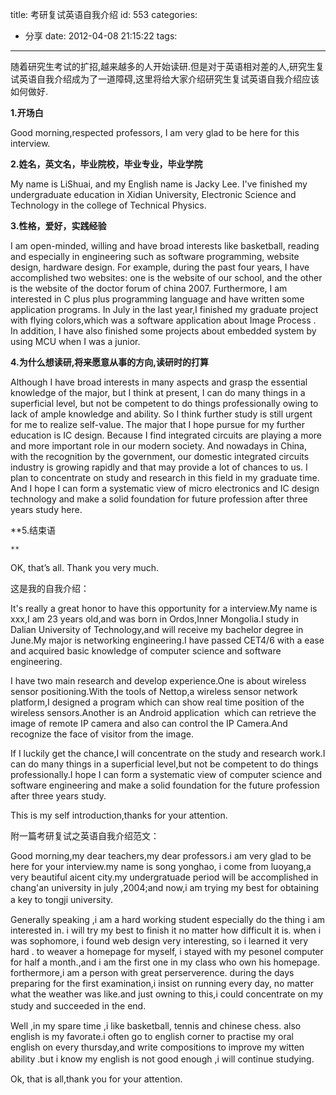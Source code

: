 title: 考研复试英语自我介绍
id: 553
categories:
  - 分享
date: 2012-04-08 21:15:22
tags:
---

随着研究生考试的扩招,越来越多的人开始读研.但是对于英语相对差的人,研究生复试英语自我介绍成为了一道障碍,这里将给大家介绍研究生复试英语自我介绍应该如何做好.

**1.开场白**

Good morning,respected professors, I am very glad to be here for this interview.&nbsp;

**2.姓名，英文名，毕业院校，毕业专业，毕业学院**

My name is LiShuai, and my English name is Jacky Lee. I&#39;ve finished my undergraduate education in Xidian University, Electronic Science and Technology in the college of Technical Physics.

**3.性格，爱好，实践经验**

I am open-minded, willing and have broad interests like basketball, reading and especially in engineering such as software programming, website design, hardware design. For example, during the past four years, I have accomplished two websites: one is the website of our school, and the other is the website of the doctor forum of china 2007\. Furthermore, I am interested in C plus plus programming language and have written some application programs. In July in the last year,I finished my graduate project with flying colors,which was a software application about Image Process . In addition, I have also finished some projects about embedded system by using MCU when I was a junior.

**4.为什么想读研,将来愿意从事的方向,读研时的打算**

Although I have broad interests in many aspects and grasp the essential knowledge of the major, but I think at present, I can do many things in a superficial level, but not be competent to do things professionally owing to lack of ample knowledge and ability. So I think further study is still urgent for me to realize self-value. The major that I hope pursue for my further education is IC design. Because I find integrated circuits are playing a more and more important role in our modern society. And nowadays in China, with the recognition by the government, our domestic integrated circuits industry is growing rapidly and that may provide a lot of chances to us. I plan to concentrate on study and research in this field in my graduate time. And I hope I can form a systematic view of micro electronics and IC design technology and make a solid foundation for future profession after three years study here.

**5.结束语 

	**

OK, that&rsquo;s all. Thank you very much.&nbsp;

这是我的自我介绍：

It&#39;s really a great honor to have this opportunity for a interview.My name is xxx,I am 23 years old,and was born in Ordos,Inner Mongolia.I study in Dalian University of Technology,and will receive my bachelor degree in June.My major is networking engineering.I have passed CET4/6 with a ease and acquired basic knowledge of computer science and software engineering.

I have two main research and develop experience.One is about wireless sensor positioning.With the tools of Nettop,a wireless sensor network platform,I designed a program which can show real time position of the wireless sensors.Another is an Android application &nbsp;which can retrieve the image of remote IP camera and also can control the IP Camera.And recognize the face of visitor from the image.

If I luckily get the chance,I will concentrate on the study and research work.I can do many things in a superficial level,but not be competent to do things professionally.I hope I can form a systematic view of computer science and software engineering and make a solid foundation for the future profession after three years study.

This is my self introduction,thanks for your attention.

附一篇考研复试之英语自我介绍范文：

Good morning,my dear teachers,my dear professors.i am very glad to be here for your interview.my name is song yonghao, i come from luoyang,a very beautiful aicent city.my undergratuade period will be accomplished in chang&#39;an university in july ,2004;and now,i am trying my best for obtaining a key to tongji university. 　　

Generally speaking ,i am a hard working student especially do the thing i am interested in. i will try my best to finish it no matter how difficult it is. when i was sophomore, i found web design very interesting, so i learned it very hard . to weaver a homepage for myself, i stayed with my pesonel computer for half a month.,and i am the first one in my class who own his homepage. forthermore,i am a person with great perserverence. during the days preparing for the first examination,i insist on running every day, no matter what the weather was like.and just owning to this,i could concentrate on my study and succeeded in the end. 　　

Well ,in my spare time ,i like basketball, tennis and chinese chess. also english is my favorate.i often go to english corner to practise my oral english on every thursday,and write compositions to improve my witten ability .but i know my english is not good enough ,i will continue studying. 　

Ok, that is all,thank you for your attention.&nbsp;